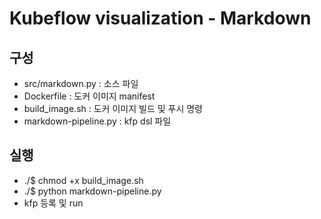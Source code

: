 # Kubeflow visualization - Markdown

## 구성
* src/markdown.py : 소스 파일
* Dockerfile : 도커 이미지 manifest
* build_image.sh : 도커 이미지 빌드 및 푸시 명령
* markdown-pipeline.py : kfp dsl 파일

## 실행
* ./$ chmod +x build_image.sh
* ./$ python markdown-pipeline.py
* kfp 등록 및 run